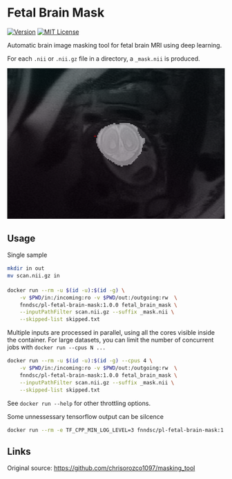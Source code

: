 # Fetal Brain Mask

[![Version](https://img.shields.io/docker/v/fnndsc/pl-fetal-brain-mask?sort=semver)](https://hub.docker.com/r/fnndsc/pl-fetal-brain-mask)
[![MIT License](https://img.shields.io/github/license/fnndsc/pl-fetal-brain-mask)](https://github.com/FNNDSC/pl-fetal-brain-mask/blob/master/LICENSE)

Automatic brain image masking tool for fetal brain MRI using deep learning.

For each `.nii` or `.nii.gz` file in a directory, a `_mask.nii` is produced.

![Figure](docs/fetal_brain_mask.png)

##  Usage

Single sample

```bash
mkdir in out
mv scan.nii.gz in

docker run --rm -u $(id -u):$(id -g) \
    -v $PWD/in:/incoming:ro -v $PWD/out:/outgoing:rw  \
    fnndsc/pl-fetal-brain-mask:1.0.0 fetal_brain_mask \
    --inputPathFilter scan.nii.gz --suffix _mask.nii \
    --skipped-list skipped.txt
```

Multiple inputs are processed in parallel, using all the cores visible inside the container.
For large datasets, you can limit the number of concurrent jobs with `docker run --cpus N ...`

```bash
docker run --rm -u $(id -u):$(id -g) --cpus 4 \
    -v $PWD/in:/incoming:ro -v $PWD/out:/outgoing:rw  \
    fnndsc/pl-fetal-brain-mask:1.0.0 fetal_brain_mask \
    --inputPathFilter scan.nii.gz --suffix _mask.nii \
    --skipped-list skipped.txt
```

See `docker run --help` for other throttling options.

Some unnessessary tensorflow output can be silcence

```bash
docker run --rm -e TF_CPP_MIN_LOG_LEVEL=3 fnndsc/pl-fetal-brain-mask:1.0.0
```

## Links

Original source:
https://github.com/chrisorozco1097/masking_tool
